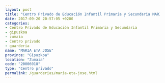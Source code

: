 ```yaml
---
layout: post
title: "Centro Privado de Educación Infantil Primaria y Secundaria MARIA ETA JOSE"
date: 2017-09-20 20:57:05 +0200
categories:
- Centro Privado de Educación Infantil Primaria y Secundaria
- gipuzkoa
- zumaia
- Centro privado
- guarderia
name: "MARIA ETA JOSE"
province: "Gipuzkoa"
location: "Zumaia"
code: "20006018"
type: "Centro privado"
permalink: /guarderias/maria-eta-jose.html
---
```

